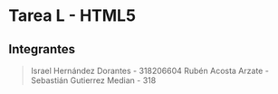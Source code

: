 # Tarea L - HTML5

## Integrantes
> Israel Hernández Dorantes - 318206604
> Rubén Acosta Arzate -
> Sebastián Gutierrez Median - 318